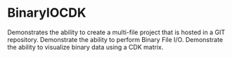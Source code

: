 # BinaryIOCDK
Demonstrates the ability to create a multi-file project that is hosted in a GIT repository. Demonstrate the ability to perform Binary File I/O. Demonstrate the ability to visualize binary data using a CDK matrix. 
